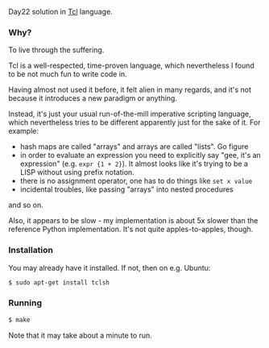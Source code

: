 Day22 solution in [Tcl](https://en.wikipedia.org/wiki/Tcl) language.


### Why?

To live through the suffering.

Tcl is a well-respected, time-proven language, which nevertheless I found to be not much fun to write code in.

Having almost not used it before, it felt alien in many regards, and it's not because it introduces a new paradigm or anything.

Instead, it's just your usual run-of-the-mill imperative scripting language, which nevertheless tries to be different apparently just for the sake of it. For example:

* hash maps are called "arrays" and arrays are called "lists". Go figure
* in order to evaluate an expression you need to explicitly say "gee, it's an expression" (e.g. `expr {1 + 2}`). It almost looks like it's trying to be a LISP without using prefix notation.
* there is no assignment operator, one has to do things like `set x value`
* incidental troubles, like passing "arrays" into nested procedures

and so on. 

Also, it appears to be slow - my implementation is about 5x slower than the reference Python implementation. It's not quite apples-to-apples, though.


### Installation

You may already have it installed. If not, then on e.g. Ubuntu:


```bash
$ sudo apt-get install tclsh
```

### Running

```bash
$ make
```

Note that it may take about a minute to run.